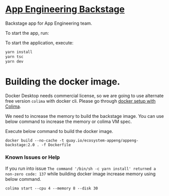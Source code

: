 # [App Engineering Backstage](https://github.com/RHEcosystemAppEng/app-eng-backstage)

Backstage app for App Engineering team.

To start the app, run:

To start the application, execute:
```sh
yarn install
yarn tsc
yarn dev
```

# Building the docker image.

Docker Desktop needs commercial license, so we are going to use alternate free version `colima` with docker cli. Please go through [docker setup with Colima](https://dev.to/elliotalexander/how-to-use-docker-without-docker-desktop-on-macos-217m).

We need to increase the memory to build the backstage image. You can use below command to increase the memory or colima VM spec.


Execute below command to build the docker image.

```shell
docker build --no-cache -t quay.io/ecosystem-appeng/appeng-backstage:2.0 . -f Dockerfile
```

### Known Issues or Help
If you run into issue ```The command '/bin/sh -c yarn install' returned a non-zero code: 137``` while building docker image increase memory using below command. 
```shell
colima start --cpu 4 --memory 8 --disk 30
```
